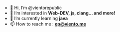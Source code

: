 - 👋 Hi, I’m @vientorepublic
- 👀 I’m interested in **Web-DEV, js, clang... and more!**
- 🌱 I’m currently learning **java**
- 📫 How to reach me : **op@viento.me**

